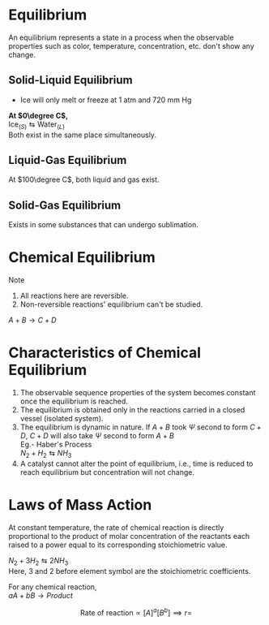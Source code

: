 # Equilibrium 
An equilibrium represents a state in a process when the observable properties such as color, temperature, concentration, etc. don't show any change. 

## Solid-Liquid Equilibrium 
- Ice will only melt or freeze at 1 atm and 720 mm $\text{Hg}$

**At $0\degree C$,**  
$\text{Ice}_{(S)} \leftrightarrows \text{Water}_{(L)}$  
Both exist in the same place simultaneously. 

## Liquid-Gas Equilibrium 
At $100\degree C$, both liquid and gas exist. 

## Solid-Gas Equilibrium 
Exists in some substances that can undergo sublimation. 

# Chemical Equilibrium 
> [!NOTE]
> 1. All reactions here are reversible. 
> 2. Non-reversible reactions' equilibrium can't be studied. 

$A + B \rightarrow C + D$

# Characteristics of Chemical Equilibrium 
1. The observable sequence properties of the system becomes constant once the equilibrium is reached. 
2. The equilibrium is obtained only in the reactions carried in a closed vessel (isolated system). 
3. The equilibrium is dynamic in nature. If $A+B$ took $\Psi$ second to form $C+D$, $C+D$ will also take $\Psi$ second to form $A+B$  
Eg.- Haber's Process  
$N_2 + H_2 \leftrightarrows NH_3$ 
4. A catalyst cannot alter the point of equilibrium, i.e., time is reduced to reach equilibrium but concentration will not change. 

# Laws of Mass Action 
At constant temperature, the rate of chemical reaction is directly proportional to the product of molar concentration of the reactants each raised to a power equal to its corresponding stoichiometric value. 

$N_2 + 3H_2 \leftrightarrows 2NH_3$  
Here, 3 and 2 before element symbol are the stoichiometric coefficients. 

For any chemical reaction,  
$aA + bB \rightarrow Product$

$$
\text{Rate of reaction} \propto [A]^a [B^b]    
\implies r = 
$$
